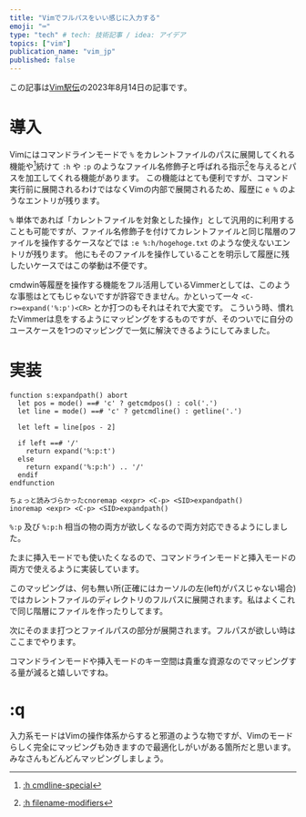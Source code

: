 ```yaml
---
title: "Vimでフルパスをいい感じに入力する"
emoji: "⌨"
type: "tech" # tech: 技術記事 / idea: アイデア
topics: ["vim"]
publication_name: "vim_jp"
published: false
---
```


この記事は[Vim駅伝](https://vim-jp.org/ekiden/)の2023年8月14日の記事です。

# 導入

Vimにはコマンドラインモードで `%` をカレントファイルのパスに展開してくれる機能や[^1]続けて `:h` や `:p` のようなファイル名修飾子と呼ばれる指示[^2]を与えるとパスを加工してくれる機能があります。
この機能はとても便利ですが、コマンド実行前に展開されるわけではなくVimの内部で展開されるため、履歴に `e %` のようなエントリが残ります。

`%` 単体であれば「カレントファイルを対象とした操作」として汎用的に利用することも可能ですが、ファイル名修飾子を付けてカレントファイルと同じ階層のファイルを操作するケースなどでは `:e %:h/hogehoge.txt` のような使えないエントリが残ります。
他にもそのファイルを操作していることを明示して履歴に残したいケースではこの挙動は不便です。

cmdwin等履歴を操作する機能をフル活用しているVimmerとしては、このような事態はとてもじゃないですが許容できません。かといって一々 `<C-r>=expand('%:p')<CR>` とか打つのもそれはそれで大変です。
こういう時、慣れたVimmerは息をするようにマッピングをするものですが、そのついでに自分のユースケースを1つのマッピングで一気に解決できるようにしてみました。

# 実装

```vim
function s:expandpath() abort
  let pos = mode() ==# 'c' ? getcmdpos() : col('.')
  let line = mode() ==# 'c' ? getcmdline() : getline('.')

  let left = line[pos - 2]

  if left ==# '/'
    return expand('%:p:t')
  else
    return expand('%:p:h') .. '/'
  endif
endfunction

ちょっと読みづらかったcnoremap <expr> <C-p> <SID>expandpath()
inoremap <expr> <C-p> <SID>expandpath()
```

`%:p` 及び `%:p:h` 相当の物の両方が欲しくなるので両方対応できるようにしました。

たまに挿入モードでも使いたくなるので、コマンドラインモードと挿入モードの両方で使えるように実装しています。

このマッピングは、何も無い所(正確にはカーソルの左(left)がパスじゃない場合)ではカレントファイルのディレクトリのフルパスに展開されます。私はよくこれで同じ階層にファイルを作ったりしてます。

次にそのまま打つとファイルパスの部分が展開されます。フルパスが欲しい時はここまでやります。

コマンドラインモードや挿入モードのキー空間は貴重な資源なのでマッピングする量が減ると嬉しいですね。

# :q

入力系モードはVimの操作体系からすると邪道のような物ですが、Vimのモードらしく完全にマッピングも効きますので最適化しがいがある箇所だと思います。みなさんもどんどんマッピングしましょう。

[^1]: [:h cmdline-special](https://vim-jp.org/vimdoc-ja/cmdline.html#cmdline-special)
[^2]: [:h filename-modifiers](https://vim-jp.org/vimdoc-ja/cmdline.html#filename-modifiers)

